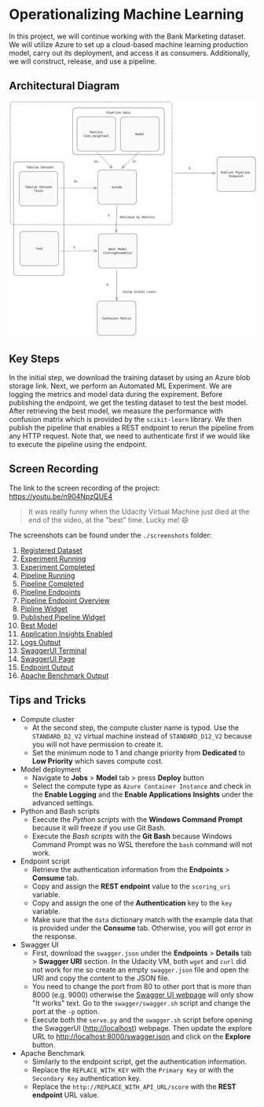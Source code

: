 # Operationalizing Machine Learning

In this project, we will continue working with the Bank Marketing dataset. We will utilize Azure to set up a cloud-based machine learning production model, carry out its deployment, and access it as consumers. Additionally, we will construct, release, and use a pipeline.

## Architectural Diagram

<img src="./project_architecture.png" alt="project_architecture" width="800"/>

## Key Steps

In the initial step, we download the training dataset by using an Azure blob storage link. Next, we perform an Automated ML Experiment. We are logging the metrics and model data during the expirement. Before publishing the endpoint, we get the testing dataset to test the best model. After retrieving the best model, we measure the performance with confusion matrix which is provided by the `scikit-learn` library. We then publish the pipeline that enables a REST endpoint to rerun the pipeline from any HTTP request. Note that, we need to authenticate first if we would like to execute the pipeline using the endpoint. 

## Screen Recording

The link to the screen recording of the project: https://youtu.be/n904NpzQUE4

> It was really funny when the Udacity Virtual Machine just died at the end of the video, at the "best" time. Lucky me! :smile:

The screenshots can be found under the `./screenshots` folder:
1. [Registered Dataset](./screenshots/registered_dataset.png)
2. [Experiment Running](./screenshots/experiment_running.png)
3. [Experiment Completed](./screenshots/experiment_completed.png)
4. [Pipeline Running](./screenshots/pipeline_running.png)
5. [Pipeline Completed](./screenshots/pipeline_completed.png)
6. [Pipeline Endpoints](./screenshots/pipeline_endpoints.png)
7. [Pipeline Endpoint Overview](./screenshots/pipeline_endpoint_overview.png)
8. [Pipline Widget](./screenshots/widget_pipeline_run.png)
9. [Published Pipeline Widget](./screenshots/widget_published_pipeline_run.png)
10. [Best Model](./screenshots/best_model.png)
11. [Application Insights Enabled](./screenshots/application_insights_enabled.png)
12. [Logs Output](./screenshots/logs_output.png)
13. [SwaggerUI Terminal](./screenshots/swagger_terminal.png)
14. [SwaggerUI Page](./screenshots/swagger_browser_port_9000.png)
15. [Endpoint Output](./screenshots/endpoint_output.png)
16. [Apache Benchmark Output](./screenshots/apache_benchmark.png)


## Tips and Tricks

- Compute cluster
    - At the second step, the compute cluster name is typod. Use the `STANDARD_D2_V2` virtual machine instead of `STANDARD_D12_V2` because you will not have permission to create it.
    - Set the minimum node to 1 and change priority from **Dedicated** to **Low Priority** which saves compute cost.
- Model deployment
    - Navigate to **Jobs** > **Model** tab > press **Deploy** button
    - Select the compute type as `Azure Container Instance` and check in the **Enable Logging** and the **Enable Applications Insights** under the advanced settings.
- Python and Bash scripts
    - Execute the *Python scripts* with the **Windows Command Prompt** because it will freeze if you use Git Bash.
    - Execute the *Bash scripts* with the **Git Bash** because Windows Command Prompt was no WSL therefore the `bash` command will not work.
- Endpoint script
    - Retrieve the authentication information from the **Endpoints** > **Consume** tab.
    - Copy and assign the **REST endpoint** value to the `scoring_uri` variable.
    - Copy and assign the one of the **Authentication** key to the `key` variable.
    - Make sure that the `data` dictionary match with the example data that is provided under the **Consume** tab. Otherwise, you will got error in the response.
- Swagger UI
    - First, download the `swagger.json` under the **Endpoints** > **Details** tab > **Swagger URI** section. In the Udacity VM, both `wget` and `curl` did not work for me so create an empty `swagger.json` file and open the URI and copy the content to the JSON file.
    - You need to change the port from 80 to other port that is more than 8000 (e.g. 9000) otherwise the [Swagger UI webpage](./screenshots/swagger_browser_port_80.png) will only show "It works" text. Go to the `swagger/swagger.sh` script and change the port at the `-p` option.
    - Execute both the `serve.py` and the `swagger.sh` script before opening the SwaggerUI (<http://localhost>) webpage. Then update the explore URL to <http://localhost:8000/swagger.json> and click on the **Explore** button.
- Apache Benchmark
    - Similarly to the endpoint script, get the authentication information.
    - Replace the `REPLACE_WITH_KEY` with the `Primary Key` or with the `Secondary Key` authentication key.
    - Replace the `http://REPLACE_WITH_API_URL/score` with the **REST endpoint** URL value.